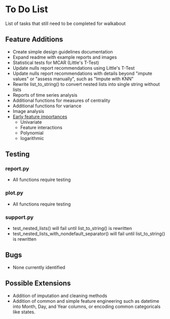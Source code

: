 # To Do List
List of tasks that still need to be completed for walkabout

## Feature Additions
- Create simple design guidelines documentation
- Expand readme with example reports and images
- Statistical tests for MCAR (Little's T-Test)
- Update nulls report recommendations using Little's T-Test
- Update nulls report recommendations with details beyond "impute values" or "assess manually", such as "Impute with KNN"
- Rewrite list_to_string() to convert nested lists into single string without lists
- Reports of time series analysis
- Additional functions for measures of centrality
- Additional functions for variance
- Image analysis
- [Early feature importances](http://www.feat.engineering/stroke-exploration.html)
  - Univariate
  - Feature interactions
  - Polynomial
  - logarithmic

## Testing
### report.py
- All functions require testing
### plot.py
- All functions require testing
### support.py
- test_nested_lists() will fail until list_to_string() is rewritten
- test_nested_lists_with_nondefault_separator() will fail until list_to_string() is rewritten

## Bugs
- None currently identified

## Possible Extensions
- Addition of imputation and cleaning methods
- Addition of common and simple feature engineering such as datetime into Month, Day, and Year columns, or encoding common categoricals like states.

